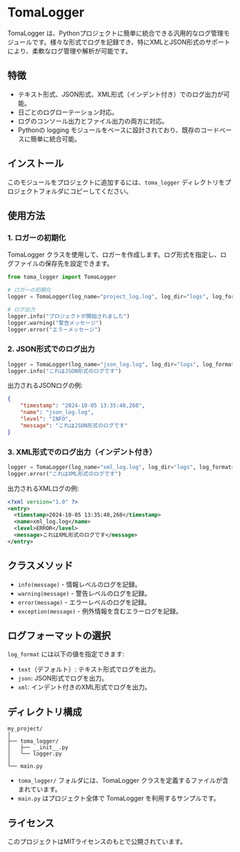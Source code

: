 
# TomaLogger

TomaLogger は、Pythonプロジェクトに簡単に統合できる汎用的なログ管理モジュールです。様々な形式でログを記録でき、特にXMLとJSON形式のサポートにより、柔軟なログ管理や解析が可能です。

## 特徴

- テキスト形式、JSON形式、XML形式（インデント付き）でのログ出力が可能。
- 日ごとのログローテーション対応。
- ログのコンソール出力とファイル出力の両方に対応。
- Pythonの logging モジュールをベースに設計されており、既存のコードベースに簡単に統合可能。

## インストール

このモジュールをプロジェクトに追加するには、`toma_logger` ディレクトリをプロジェクトフォルダにコピーしてください。

## 使用方法

### 1. ロガーの初期化

TomaLogger クラスを使用して、ロガーを作成します。ログ形式を指定し、ログファイルの保存先を設定できます。

```python
from toma_logger import TomaLogger

# ロガーの初期化
logger = TomaLogger(log_name="project_log.log", log_dir="logs", log_format="json")

# ログ出力
logger.info("プロジェクトが開始されました")
logger.warning("警告メッセージ")
logger.error("エラーメッセージ")
```

### 2. JSON形式でのログ出力

```python
logger = TomaLogger(log_name="json_log.log", log_dir="logs", log_format="json")
logger.info("これはJSON形式のログです")
```

出力されるJSONログの例:

```json
{
    "timestamp": "2024-10-05 13:35:40,268",
    "name": "json_log.log",
    "level": "INFO",
    "message": "これはJSON形式のログです"
}
```

### 3. XML形式でのログ出力（インデント付き）

```python
logger = TomaLogger(log_name="xml_log.log", log_dir="logs", log_format="xml")
logger.error("これはXML形式のログです")
```

出力されるXMLログの例:

```xml
<?xml version="1.0" ?>
<entry>
  <timestamp>2024-10-05 13:35:40,268</timestamp>
  <name>xml_log.log</name>
  <level>ERROR</level>
  <message>これはXML形式のログです</message>
</entry>
```

## クラスメソッド

- `info(message)` - 情報レベルのログを記録。
- `warning(message)` - 警告レベルのログを記録。
- `error(message)` - エラーレベルのログを記録。
- `exception(message)` - 例外情報を含むエラーログを記録。

## ログフォーマットの選択

`log_format` には以下の値を指定できます:
- `text`（デフォルト）: テキスト形式でログを出力。
- `json`: JSON形式でログを出力。
- `xml`: インデント付きのXML形式でログを出力。

## ディレクトリ構成

```
my_project/
│
├── toma_logger/
│   ├── __init__.py
│   └── logger.py
│
└── main.py
```

- `toma_logger/` フォルダには、TomaLogger クラスを定義するファイルが含まれています。
- `main.py` はプロジェクト全体で TomaLogger を利用するサンプルです。

## ライセンス

このプロジェクトはMITライセンスのもとで公開されています。
